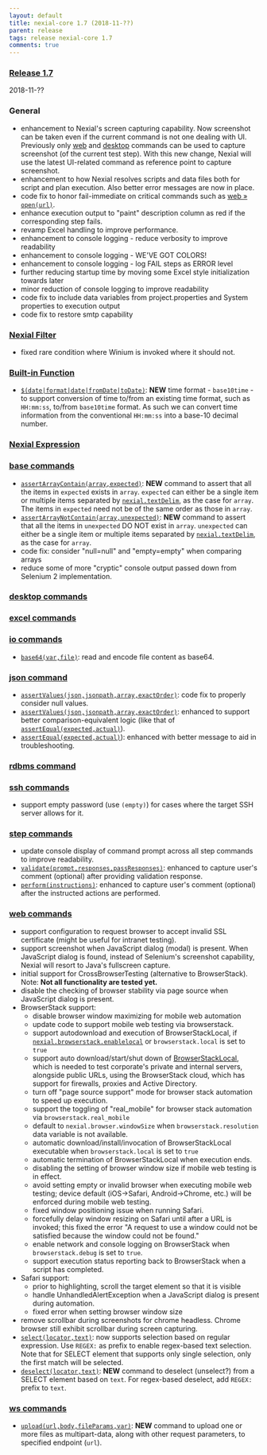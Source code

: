 ```yaml
---
layout: default
title: nexial-core 1.7 (2018-11-??)
parent: release
tags: release nexial-core 1.7
comments: true
---
```


### <a href="https://github.com/nexiality/nexial-core/releases/tag/nexial-core-1.7" class="external-link" target="_nexial_link">Release 1.7</a>
2018-11-??


### General
- enhancement to Nexial's screen capturing capability. Now screenshot can be taken even if the current command is not
  one dealing with UI. Previously only [web](../commands/web) and [desktop](../commands/desktop) commands can be used to
  capture screenshot (of the current test step). With this new change, Nexial will use the latest UI-related command
  as reference point to capture screenshot. 
- enhancement to how Nexial resolves scripts and data files both for script and plan execution. Also better error
  messages are now in place.
- code fix to honor fail-immediate on critical commands such as [web &raquo; `open(url)`](../commands/web/open(url)).
- enhance execution output to "paint" description column as red if the corresponding step fails.
- revamp Excel handling to improve performance.
- enhancement to console logging - reduce verbosity to improve readability
- enhancement to console logging - WE'VE GOT COLORS!
- enhancement to console logging - log FAIL steps as ERROR level
- further reducing startup time by moving some Excel style initialization towards later
- minor reduction of console logging to improve readability
- code fix to include data variables from project.properties and System properties to execution output
- code fix to restore smtp capability


### [Nexial Filter](../flowcontrols/filter)
- fixed rare condition where Winium is invoked where it should not.


### [Built-in Function](../functions)
- [`$(date|format|date|fromDate|toDate)`](../functions/$(date)): **NEW** time format - `base10time` - to support 
  conversion of time to/from an existing time format, such as `HH:mm:ss`, to/from `base10time` format. As such we can
  convert time information from the conventional `HH:mm:ss` into a base-10 decimal number.

### [Nexial Expression](../expressions)  


### [base commands](../commands/base)
- [`assertArrayContain(array,expected)`](../commands/base/assertArrayContain(array,expected)): **NEW** command to assert
  that all the items in `expected` exists in `array`. `expected` can either be a single item or multiple items separated
  by [`nexial.textDelim`](../systemvars/index#nexial.textDelim), as the case for `array`.  The items in `expected` need
  not be of the same order as those in `array`.
- [`assertArrayNotContain(array,unexpected)`](../commands/base/assertArrayNotContain(array,unexpected)): **NEW** command 
  to assert that all the items in `unexpected` DO NOT exist in `array`. `unexpected` can either be a single item or 
  multiple items separated by [`nexial.textDelim`](../systemvars/index#nexial.textDelim), as the case for `array`.
- code fix: consider "null=null" and "empty=empty" when comparing arrays
- reduce some of more "cryptic" console output passed down from Selenium 2 implementation.


### [desktop commands](../commands/desktop)


### [excel commands](../commands/excel)


### [io commands](../commands/io)
- [`base64(var,file)`](../commands/io/base64(var,file)): read and encode file content as base64.


### [json command](../commands/json)
- [`assertValues(json,jsonpath,array,exactOrder)`](../commands/json/assertValues(json,jsonpath,array,exactOrder)): code
  fix to properly consider null values.
- [`assertValues(json,jsonpath,array,exactOrder)`](../commands/json/assertValues(json,jsonpath,array,exactOrder)): 
  enhanced to support better comparison-equivalent logic (like that of 
  [`assertEqual(expected,actual)`](../commands/json/assertEqual(expected,actual))).
- [`assertEqual(expected,actual)`](../commands/json/assertEqual(expected,actual))): enhanced with better message to aid
  in troubleshooting.


### [rdbms command](../commands/rdbms)


### [ssh commands](../commands/ssh)
- support empty password (use `(empty)`) for cases where the target SSH server allows for it.


### [step commands](../commands/step)
- update console display of command prompt across all step commands to improve readability.
- [`validate(prompt,responses,passResponses)`](../commands/step/validate(prompt,responses,passResponses)): enhanced to 
  capture user's comment (optional) after providing validation response.
- [`perform(instructions)`](../commands/step/perform(instructions)): enhanced to capture user's comment (optional) 
  after the instructed actions are performed.


### [web commands](../commands/web)
- support configuration to request browser to accept invalid SSL certificate (might be useful for intranet testing).
- support screenshot when JavaScript dialog (modal) is present. When JavaScript dialog is found, instead of Selenium's 
  screenshot capability, Nexial will resort to Java's fullscreen capture.
- initial support for CrossBrowserTesting (alternative to BrowserStack). Note: **Not all functionality are tested yet.**
- disable the checking of browser stability via page source when JavaScript dialog is present.
- BrowserStack support:
  - disable browser window maximizing for mobile web automation
  - update code to support mobile web testing via browserstack.
  - support autodownload and execution of BrowserStackLocal, if 
    [`nexial.browserstack.enablelocal`](../systemvars/index#nexial.browserstack.enablelocal) or `browserstack.local` is
    set to `true`
  - support auto download/start/shut down of 
    <a href="https://www.browserstack.com/local-testing#configuration" class="external-link" target="nexial_target">BrowserStackLocal</a>, 
    which is needed to test corporate's private and internal servers, alongside public URLs, using the BrowserStack 
    cloud, which has support for firewalls, proxies and Active Directory.
  - turn off "page source support" mode for browser stack automation to speed up execution.
  - support the toggling of "real_mobile" for browser stack automation via `browserstack.real_mobile`
  - default to `nexial.browser.windowSize` when `browserstack.resolution` data variable is not available.
  - automatic download/install/invocation of BrowserStackLocal executable when `browserstack.local` is set to `true`
  - automatic termination of BrowserStackLocal when execution ends.
  - disabling the setting of browser window size if mobile web testing is in effect.
  - avoid setting empty or invalid browser when executing mobile web testing; device default (iOS->Safari, 
    Android->Chrome, etc.) will be enforced during mobile web testing. 
  - fixed window positioning issue when running Safari.
  - forcefully delay window resizing on Safari until after a URL is invoked; this fixed the error "A request to use a 
    window could not be satisfied because the window could not be found."
  - enable network and console logging on BrowserStack when `browserstack.debug` is set to `true`.
  - support execution status reporting back to BrowserStack when a script has completed.
- Safari support:
  - prior to highlighting, scroll the target element so that it is visible
  - handle UnhandledAlertException when a JavaScript dialog is present during automation.
  - fixed error when setting browser window size
- remove scrollbar during screenshots for chrome headless. Chrome browser still exhibit scrollbar during screen capturing.
- [`select(locator,text)`](../commands/web/select(locator,text)): now supports selection based on regular expression. 
  Use `REGEX:` as prefix to enable regex-based text selection. Note that for SELECT element that supports only single
  selection, only the first match will be selected.
- [`deselect(locator,text)`](../commands/web/deselect(locator,text)): **NEW** command to deselect (unselect?) from a
  SELECT element based on `text`. For regex-based deselect, add `REGEX:` prefix to `text`.


### [ws commands](../commands/ws)
- [`upload(url,body,fileParams,var)`](../commands/ws/upload(url,body,fileParams,var)): **NEW** command to upload one or
  more files as multipart-data, along with other request parameters, to specified endpoint (`url`).
  